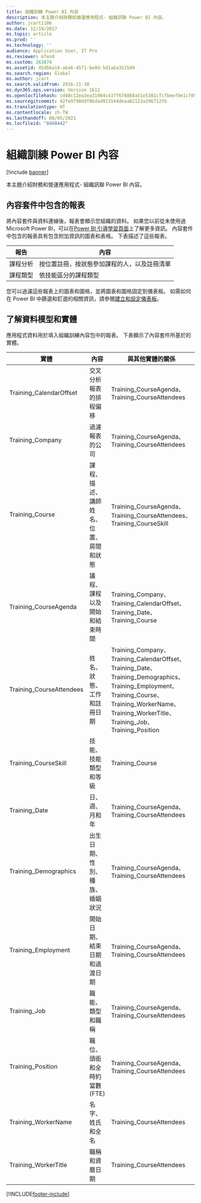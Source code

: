 ```yaml
---
title: 組織訓練 Power BI 內容
description: 本主題介紹財務和營運應用程式- 組織訊聯 Power BI 內容。
author: jcart1106
ms.date: 12/19/2017
ms.topic: article
ms.prod: ''
ms.technology: ''
audience: Application User, IT Pro
ms.reviewer: kfend
ms.custom: 263874
ms.assetid: 45dbba14-aba6-4571-be0d-5d1aba3515d9
ms.search.region: Global
ms.author: jcart
ms.search.validFrom: 2016-11-30
ms.dyn365.ops.version: Version 1611
ms.openlocfilehash: cd48c12ea3ea31904c437f678888a51e5381cfcfbeef0e1c709858b0c6cb857d
ms.sourcegitcommit: 42fe9790ddf0bdad911544deaa82123a396712fb
ms.translationtype: HT
ms.contentlocale: zh-TW
ms.lasthandoff: 08/05/2021
ms.locfileid: "8460442"
---
```

# <a name="organizational-training-power-bi-content"></a>組織訓練 Power BI 內容

[!include [banner](../includes/banner.md)]

本主題介紹財務和營運應用程式- 組織訊聯 Power BI 內容。

## <a name="reports-that-are-included-in-the-content-pack"></a>內容套件中包含的報表
將內容套件與資料連線後，報表會顯示您組織的資料。 如果您以前從未使用過 Microsoft Power BI，可以在[Power BI 引導學習頁面](https://powerbi.microsoft.com/guided-learning/?WT.mc_id=PBIService_GetData)上了解更多資訊。 內容套件中包含的報表具有包含附加資訊的圖表和表格。 下表描述了這些報表。

| 報告          | 內容                                                                    |
|-----------------|-----------------------------------------------------------------------------|
| 課程分析 | 按位置註冊，按狀態參加課程的人，以及註冊清單 |
| 課程類型    | 依技能區分的課程類型                                                       |

您可以過濾這些報表上的圖表和圖格，並將圖表和圖格固定到儀表板。 如需如何在 Power BI 中篩選和釘選的相關資訊，請參閱[建立和設定儀表板](https://powerbi.microsoft.com/guided-learning/powerbi-learning-4-2-create-configure-dashboards)。

## <a name="understanding-the-data-model-and-entities"></a>了解資料模型和實體
應用程式資料用於填入組織訓練內容包中的報表。 下表顯示了內容套件所基於的實體。

| 實體                    | 內容                                                         | 與其他實體的關係 |
|---------------------------|------------------------------------------------------------------|-----------------------------------|
| Training\_CalendarOffset  | 交叉分析報表的排程偏移                                | Training\_CourseAgenda、Training\_CourseAttendees |
| Training\_Company         | 過濾報表的公司                                   | Training\_CourseAgenda、Training\_CourseAttendees |
| Training\_Course          | 課程、描述、講師姓名、位置、房間和狀態 | Training\_CourseAgenda、Training\_CourseAttendees、Training\_CourseSkill |
| Training\_CourseAgenda    | 議程、課程以及開始和結束時間                          | Training\_Company、Training\_CalendarOffset、Training\_Date、Training\_Course |
| Training\_CourseAttendees | 姓名、狀態、工作和註冊日期                         | Training\_Company、Training\_CalendarOffset、Training\_Date、Training\_Demographics、Training\_Employment、Training\_Course、Training\_WorkerName、Training\_WorkerTitle、Training\_Job、Training\_Position |
| Training\_CourseSkill     | 技能、技能類型和等級                                     | Training\_Course |
| Training\_Date            | 日、週、月和年                                   | Training\_CourseAgenda、Training\_CourseAttendees |
| Training\_Demographics    | 出生日期、性別、種族、婚姻狀況         | Training\_CourseAgenda、Training\_CourseAttendees |
| Training\_Employment      | 開始日期、結束日期和過渡日期                        | Training\_CourseAgenda、Training\_CourseAttendees |
| Training\_Job             | 職能、類型和職稱                                        | Training\_CourseAgenda、Training\_CourseAttendees |
| Training\_Position        | 職位、頭銜和全時約當數 (FTE)                  | Training\_CourseAgenda、Training\_CourseAttendees |
| Training\_WorkerName      | 名字、姓氏和全名                             | Training\_CourseAttendees |
| Training\_WorkerTitle     | 職稱和資曆日期                                         | Training\_CourseAttendees |


[!INCLUDE[footer-include](../../../includes/footer-banner.md)]